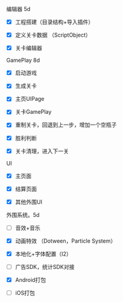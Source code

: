 编辑器	5d

- [x] 工程搭建（目录结构+导入插件）

- [x] 定义关卡数据 （ScriptObject）

- [x] 关卡编辑器



GamePlay 8d

- [x] 启动游戏

- [x] 生成关卡

- [x] 主页UIPage

- [x] 关卡GamePlay

- [x] 重制关卡，回退到上一步，增加一个空瓶子

- [x] 胜利判断

- [x] 关卡清理，进入下一关



UI

- [x] 主页面
- [x] 结算页面
- [x] 其他外围UI



外围系统。5d

- [ ] 音效+音乐
- [x] 动画特效 （Dotween，Particle System）
- [x] 本地化+字体配置（I2）
- [ ] 广告SDK，统计SDK对接
- [x] Android打包
- [ ] iOS打包



